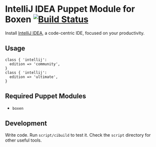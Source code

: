 # IntelliJ IDEA Puppet Module for Boxen [![Build Status](https://travis-ci.org/boxen/puppet-intellij.png?branch=master)](https://travis-ci.org/boxen/puppet-intellij)

Install [IntelliJ IDEA](http://www.jetbrains.com/idea/), a code-centric IDE, focused on your productivity.

## Usage

```puppet
class { 'intellij':
  edition => 'community',
}
class { 'intellij':
  edition => 'ultimate',
}
```

## Required Puppet Modules

* `boxen`

## Development

Write code. Run `script/cibuild` to test it. Check the `script`
directory for other useful tools.
